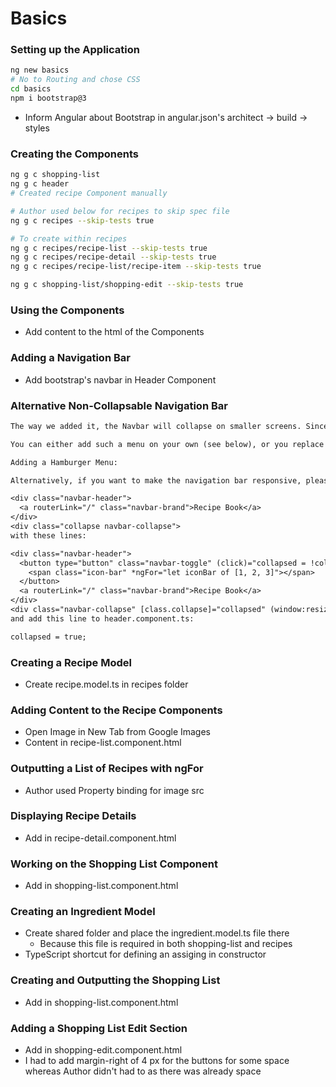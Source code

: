 # Basics

### Setting up the Application

```sh
ng new basics
# No to Routing and chose CSS
cd basics
npm i bootstrap@3
```
* Inform Angular about Bootstrap in angular.json's architect -> build -> styles

### Creating the Components

```sh
ng g c shopping-list
ng g c header
# Created recipe Component manually

# Author used below for recipes to skip spec file
ng g c recipes --skip-tests true

# To create within recipes
ng g c recipes/recipe-list --skip-tests true
ng g c recipes/recipe-detail --skip-tests true
ng g c recipes/recipe-list/recipe-item --skip-tests true

ng g c shopping-list/shopping-edit --skip-tests true
```

### Using the Components

* Add content to the html of the Components

### Adding a Navigation Bar

* Add bootstrap's navbar in Header Component

### Alternative Non-Collapsable Navigation Bar

```txt
The way we added it, the Navbar will collapse on smaller screens. Since we didn't implement a Hamburger menu, that means that there's no way of accessing our links on smaller screens.

You can either add such a menu on your own (see below), or you replace collapse navbar-collapse  with just navbar-default.

Adding a Hamburger Menu:

Alternatively, if you want to make the navigation bar responsive, please replace these lines in header.component.html:

<div class="navbar-header">
  <a routerLink="/" class="navbar-brand">Recipe Book</a>
</div>
<div class="collapse navbar-collapse">
with these lines:

<div class="navbar-header">
  <button type="button" class="navbar-toggle" (click)="collapsed = !collapsed">
	<span class="icon-bar" *ngFor="let iconBar of [1, 2, 3]"></span>
  </button>
  <a routerLink="/" class="navbar-brand">Recipe Book</a>
</div>
<div class="navbar-collapse" [class.collapse]="collapsed" (window:resize)="collapsed = true">
and add this line to header.component.ts:

collapsed = true;
```

### Creating a Recipe Model

* Create recipe.model.ts in recipes folder

### Adding Content to the Recipe Components

* Open Image in New Tab from Google Images
* Content in recipe-list.component.html

### Outputting a List of Recipes with ngFor

* Author used Property binding for image src

### Displaying Recipe Details

* Add in recipe-detail.component.html

### Working on the Shopping List Component

* Add in shopping-list.component.html

### Creating an Ingredient Model

* Create shared folder and place the ingredient.model.ts file there
  * Because this file is required in both shopping-list and recipes
* TypeScript shortcut for defining an assiging in constructor

### Creating and Outputting the Shopping List

* Add in shopping-list.component.html

### Adding a Shopping  List Edit Section

* Add in shopping-edit.component.html
* I had to add margin-right of 4 px for the buttons for some space whereas Author didn't had to as there was already space